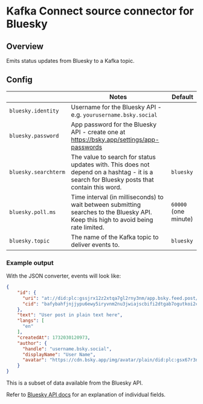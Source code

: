 # Kafka Connect source connector for Bluesky

## Overview

Emits status updates from Bluesky to a Kafka topic.

## Config

|    | Notes | Default |
| -- | ----- | ------- |
| `bluesky.identity` | Username for the Bluesky API - e.g. `yourusername.bsky.social` |  |
| `bluesky.password` | App password for the Bluesky API - create one at https://bsky.app/settings/app-passwords  |   |
| `bluesky.searchterm` | The value to search for status updates with. This does not depend on a hashtag - it is a search for Bluesky posts that contain this word. |  `bluesky` |
| `bluesky.poll.ms` | Time interval (in milliseconds) to wait between submitting searches to the Bluesky API. Keep this high to avoid being rate limited. | `60000` (one minute) |
| `bluesky.topic` |  The name of the Kafka topic to deliver events to. | `bluesky` |

### Example output

With the JSON converter, events will look like:

```json
{
    "id": {
      "uri": "at://did:plc:gssjrx12z2xtqa7gl2rny3nm/app.bsky.feed.post/3lbcqs9nsnc2a",
      "cid": "bafybahfjnjjypu6ewy5iryvnm2nu3jwiajscbifi2dtgab7ogutkoi2caa"
    },
    "text": "User post in plain text here",
    "langs": [
      "en"
    ],
    "createdAt": 1732030120973,
    "author": {
      "handle": "username.bsky.social",
      "displayName": "User Name",
      "avatar": "https://cdn.bsky.app/img/avatar/plain/did:plc:gsx67r3nm/bafkoz1@jpeg"
    }
}
```

This is a subset of data available from the Bluesky API.

Refer to [Bluesky API docs](https://docs.bsky.app/docs/api/app-bsky-feed-search-posts) for an explanation of individual fields.
